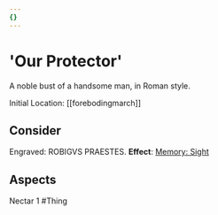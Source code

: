 ```yaml
---
{}
---
```

# 'Our Protector'
A noble bust of a handsome man, in Roman style.

Initial Location: [[forebodingmarch]]
## Consider
Engraved: ROBIGVS PRAESTES.
**Effect**: [Memory: Sight](https://uadaf.theevilroot.xyz/rowenarium/element/mem.sight)
## Aspects
Nectar 1
#Thing
